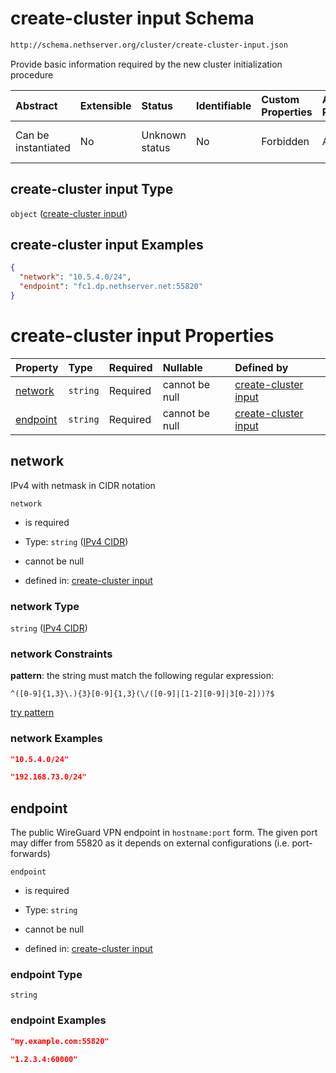 # create-cluster input Schema

```txt
http://schema.nethserver.org/cluster/create-cluster-input.json
```

Provide basic information required by the new cluster initialization procedure

| Abstract            | Extensible | Status         | Identifiable | Custom Properties | Additional Properties | Access Restrictions | Defined In                                                                            |
| :------------------ | :--------- | :------------- | :----------- | :---------------- | :-------------------- | :------------------ | :------------------------------------------------------------------------------------ |
| Can be instantiated | No         | Unknown status | No           | Forbidden         | Allowed               | none                | [create-cluster-input.json](cluster/create-cluster-input.json "open original schema") |

## create-cluster input Type

`object` ([create-cluster input](create-cluster-input.md))

## create-cluster input Examples

```json
{
  "network": "10.5.4.0/24",
  "endpoint": "fc1.dp.nethserver.net:55820"
}
```

# create-cluster input Properties

| Property              | Type     | Required | Nullable       | Defined by                                                                                                                                                |
| :-------------------- | :------- | :------- | :------------- | :-------------------------------------------------------------------------------------------------------------------------------------------------------- |
| [network](#network)   | `string` | Required | cannot be null | [create-cluster input](cluster-definitions-ipv4-cidr.md "http://schema.nethserver.org/cluster/create-cluster-input.json#/properties/network")             |
| [endpoint](#endpoint) | `string` | Required | cannot be null | [create-cluster input](create-cluster-input-properties-endpoint.md "http://schema.nethserver.org/cluster/create-cluster-input.json#/properties/endpoint") |

## network

IPv4 with netmask in CIDR notation

`network`

* is required

* Type: `string` ([IPv4 CIDR](cluster-definitions-ipv4-cidr.md))

* cannot be null

* defined in: [create-cluster input](cluster-definitions-ipv4-cidr.md "http://schema.nethserver.org/cluster/create-cluster-input.json#/properties/network")

### network Type

`string` ([IPv4 CIDR](cluster-definitions-ipv4-cidr.md))

### network Constraints

**pattern**: the string must match the following regular expression:&#x20;

```regexp
^([0-9]{1,3}\.){3}[0-9]{1,3}(\/([0-9]|[1-2][0-9]|3[0-2]))?$
```

[try pattern](https://regexr.com/?expression=%5E\(%5B0-9%5D%7B1%2C3%7D%5C.\)%7B3%7D%5B0-9%5D%7B1%2C3%7D\(%5C%2F\(%5B0-9%5D%7C%5B1-2%5D%5B0-9%5D%7C3%5B0-2%5D\)\)%3F%24 "try regular expression with regexr.com")

### network Examples

```json
"10.5.4.0/24"
```

```json
"192.168.73.0/24"
```

## endpoint

The public WireGuard VPN endpoint in `hostname:port` form. The given port may differ from 55820 as it depends on external configurations (i.e. port-forwards)

`endpoint`

* is required

* Type: `string`

* cannot be null

* defined in: [create-cluster input](create-cluster-input-properties-endpoint.md "http://schema.nethserver.org/cluster/create-cluster-input.json#/properties/endpoint")

### endpoint Type

`string`

### endpoint Examples

```json
"my.example.com:55820"
```

```json
"1.2.3.4:60000"
```
